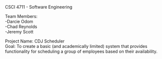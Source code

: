   
CSCI 4711 - Software Engineering  
  
Team Members:  
-Darcie Odom  
-Chad Reynolds  
-Jeremy Scott  
  
Project Name:  CDJ Scheduler  
Goal:  To create a basic (and academically limited) system that provides functionality for scheduling a group of employees based on their availability.
